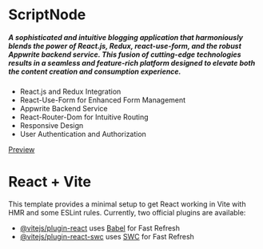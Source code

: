 
<h1>ScriptNode</h1>
  <h5>A sophisticated and intuitive blogging application that harmoniously blends the power of React.js, Redux,
 react-use-form, and the robust Appwrite backend service. This fusion of cutting-edge technologies results in a
 seamless and feature-rich platform designed to elevate both the content creation and consumption experience.</h5>

<ul>
  <li>React.js and Redux Integration </li>
  <li>React-Use-Form for Enhanced Form Management</li>
  <li>Appwrite Backend Service </li>
  <li>React-Router-Dom for Intuitive Routing</li>
  <li>Responsive Design</li>
  <li>User Authentication and Authorization</li>
</ul>

<a href="https://scriptnode.netlify.app/"> Preview</a>
# React + Vite
This template provides a minimal setup to get React working in Vite with HMR and some ESLint rules.
Currently, two official plugins are available:

- [@vitejs/plugin-react](https://github.com/vitejs/vite-plugin-react/blob/main/packages/plugin-react/README.md) uses [Babel](https://babeljs.io/) for Fast Refresh
- [@vitejs/plugin-react-swc](https://github.com/vitejs/vite-plugin-react-swc) uses [SWC](https://swc.rs/) for Fast Refresh
